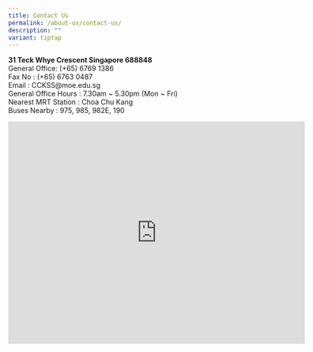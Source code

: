 ```yaml
---
title: Contact Us
permalink: /about-us/contact-us/
description: ""
variant: tiptap
---
```

<p><strong>31 Teck Whye Crescent Singapore 688848</strong> <br>General Office: (+65) 6769 1386 <br>Fax No : (+65) 6763 0487 <br>Email : CCKSS@moe.edu.sg <br>General Office Hours : 7.30am ~ 5.30pm (Mon ~ Fri) <br>Nearest MRT Station : Choa Chu Kang <br>Buses Nearby : 975, 985, 982E, 190</p><div class="iframe-wrapper"><iframe style="border:0;" height="450" width="600" allowfullscreen="true" frameborder="0" src="https://www.google.com/maps/embed?pb=!1m18!1m12!1m3!1d1994.3278929652663!2d103.75297841744381!3d1.3831667000000005!2m3!1f0!2f0!3f0!3m2!1i1024!2i768!4f13.1!3m3!1m2!1s0x31da11b9585aebf9%3A0x44af88dc82b0b591!2sChua%20Chu%20Kang%20Secondary%20School!5e0!3m2!1sen!2ssg!4v1678952231947!5m2!1sen!2ssg"></iframe></div><p><br><br></p>